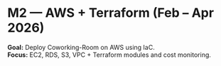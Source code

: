 # M2 — AWS + Terraform (Feb – Apr 2026)

**Goal:** Deploy Coworking-Room on AWS using IaC.  
**Focus:** EC2, RDS, S3, VPC + Terraform modules and cost monitoring.
